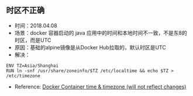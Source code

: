 ## 时区不正确
+ 时间：2018.04.08
+ 场景：docker 容器启动的 java 应用中的时间和本地时间不一致，不是东8的时区，而是UTC
+ 原因：基础的alpine镜像是从Docker Hub拉取的，默认时区是UTC
+ 解决：
```
ENV TZ=Asia/Shanghai
RUN ln -snf /usr/share/zoneinfo/$TZ /etc/localtime && echo $TZ > /etc/timezone
```
+ Reference: [Docker Container time & timezone (will not reflect changes)](https://serverfault.com/questions/683605/docker-container-time-timezone-will-not-reflect-changes)